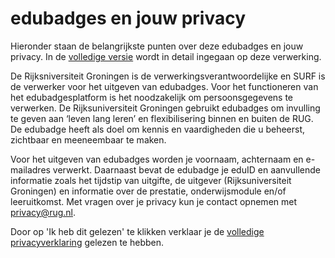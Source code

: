 # edubadges en jouw privacy

Hieronder staan de belangrijkste punten over deze edubadges en jouw privacy. In de [volledige versie](https://raw.githubusercontent.com/edubadges/privacy/master/rijksuniversiteit-groningen/edubadges-formal-text-nl.md) wordt in detail ingegaan op deze verwerking.

De Rijksniversiteit Groningen is de verwerkingsverantwoordelijke en SURF is de verwerker voor het uitgeven van edubadges. Voor het functioneren van het edubadgesplatform is het noodzakelijk om persoonsgegevens te verwerken. De Rijksuniversiteit Groningen gebruikt edubadges om invulling te geven aan ‘leven lang leren’ en flexibilisering binnen en buiten de RUG. De edubadge heeft als doel om kennis en vaardigheden die u beheerst, zichtbaar en meeneembaar te maken.

Voor het uitgeven van edubadges worden je voornaam, achternaam en e-mailadres verwerkt. Daarnaast bevat de edubadge je eduID en aanvullende informatie zoals het tijdstip van uitgifte, de uitgever (Rijksuniversiteit Groningen) en informatie over de prestatie, onderwijsmodule en/of leeruitkomst. Met vragen over je privacy kun je contact opnemen met [privacy@rug.nl](mailto:privacy@rug.nl).

Door op 'Ik heb dit gelezen' te klikken verklaar je de [volledige privacyverklaring](https://raw.githubusercontent.com/edubadges/privacy/master/rijksuniversiteit-groningen/edubadges-formal-text-nl.md) gelezen te hebben.